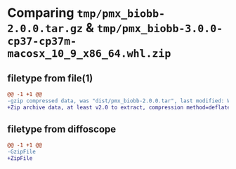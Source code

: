 # Comparing `tmp/pmx_biobb-2.0.0.tar.gz` & `tmp/pmx_biobb-3.0.0-cp37-cp37m-macosx_10_9_x86_64.whl.zip`

## filetype from file(1)

```diff
@@ -1 +1 @@
-gzip compressed data, was "dist/pmx_biobb-2.0.0.tar", last modified: Wed Apr 26 11:39:39 2023, max compression
+Zip archive data, at least v2.0 to extract, compression method=deflate
```

## filetype from diffoscope

```diff
@@ -1 +1 @@
-GzipFile
+ZipFile
```

